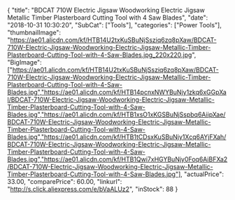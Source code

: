 {
	"title": "BDCAT 710W Electric Jigsaw Woodworking Electric Jigsaw Metallic Timber Plasterboard Cutting Tool with 4 Saw Blades",
	"date": "2018-10-31 10:30:20",
	"SubCat": ["Tools"],
	"categories": ["Power Tools"],
	"thumbnailImage": "https://ae01.alicdn.com/kf/HTB14U2txKuSBuNjSsziq6zq8pXaw/BDCAT-710W-Electric-Jigsaw-Woodworking-Electric-Jigsaw-Metallic-Timber-Plasterboard-Cutting-Tool-with-4-Saw-Blades.jpg_220x220.jpg",
	"BigImage": ["https://ae01.alicdn.com/kf/HTB14U2txKuSBuNjSsziq6zq8pXaw/BDCAT-710W-Electric-Jigsaw-Woodworking-Electric-Jigsaw-Metallic-Timber-Plasterboard-Cutting-Tool-with-4-Saw-Blades.jpg","https://ae01.alicdn.com/kf/HTB14pcnxNWYBuNjy1zkq6xGGpXal/BDCAT-710W-Electric-Jigsaw-Woodworking-Electric-Jigsaw-Metallic-Timber-Plasterboard-Cutting-Tool-with-4-Saw-Blades.jpg","https://ae01.alicdn.com/kf/HTB1xsO1xKGSBuNjSspbq6AiipXae/BDCAT-710W-Electric-Jigsaw-Woodworking-Electric-Jigsaw-Metallic-Timber-Plasterboard-Cutting-Tool-with-4-Saw-Blades.jpg","https://ae01.alicdn.com/kf/HTB1tCDsxKuSBuNjy1Xcq6AYjFXah/BDCAT-710W-Electric-Jigsaw-Woodworking-Electric-Jigsaw-Metallic-Timber-Plasterboard-Cutting-Tool-with-4-Saw-Blades.jpg","https://ae01.alicdn.com/kf/HTB1Qwi7xHGYBuNjy0Foq6AiBFXa2/BDCAT-710W-Electric-Jigsaw-Woodworking-Electric-Jigsaw-Metallic-Timber-Plasterboard-Cutting-Tool-with-4-Saw-Blades.jpg"],
	"actualPrice": 33.00,
	"comparePrice": 60.00,
	"linkurl": "http://s.click.aliexpress.com/e/bVaALUz2",
	"inStock": 88
}
